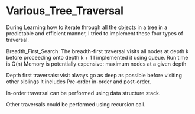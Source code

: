 # Various_Tree_Traversal


During Learning how to iterate through all the objects in a tree in a predictable and efficient manner, I tried to implement these four types of traversal.

Breadth_First_Search:
The breadth-first traversal visits all nodes at depth k before proceeding onto depth k + 1
I implemented it using queue. 
Run time is Q(n)
Memory is potentially expensive:  maximum nodes at a given depth


Depth first traversals:
visit always go as deep as possible before visiting other siblings
it includes Pre-order in-order and post-order.

In-order traversal can be performed using data structure stack.

Other traversals could be performed using recursion call.






